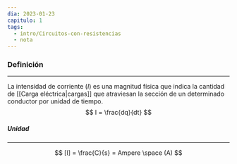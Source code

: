 ```yaml
---
dia: 2023-01-23
capitulo: 1
tags:
  - intro/Circuitos-con-resistencias
  - nota
---
```

### Definición
---
La intensidad de corriente ($I$) es una magnitud física que indica la cantidad de [[Carga eléctrica|cargas]] que atraviesan la sección de un determinado conductor por unidad de tiempo.
$$ I = \frac{dq}{dt} $$

##### Unidad
---
$$ [I] = \frac{C}{s} = Ampere \space (A) $$


